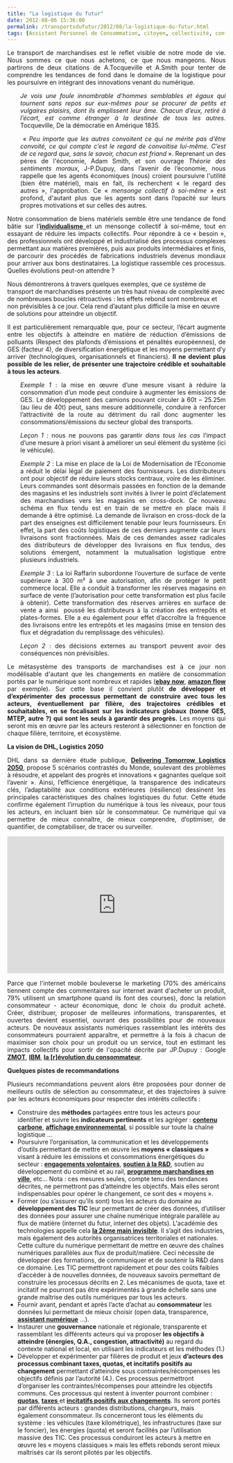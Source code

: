 ```yaml
---
title: "La logistique du futur"
date: 2012-08-06 15:36:00
permalink: /transportsdufutur/2012/08/la-logistique-du-futur.html
tags: [Assistant Personnel de Consommation, citoyen, collectivité, confiance, connectivité, données réelles, economie circulaire, économie fonctionnalité, Efficacité énergétique, Fablab, gouvernance, innovation, intelligence collective, internet des objets, logistique, marchandises, normalisation, propaganda, roadpricing]
---
```


<p style="text-align: justify;">Le transport de marchandises est le reflet visible de notre mode de vie. Nous sommes ce que nous achetons, ce que nous mangeons. Nous partirons de deux citations de A.Tocqueville et A.Smith pour tenter de comprendre les tendances de fond dans le domaine de la logistique pour les poursuivre en intégrant des innovations venant du numérique.</p> <p style="text-align: justify; padding-left: 30px;"><em>Je vois une foule innombrable d’hommes semblables et égaux qui tournent sans repos sur eux-mêmes pour se procurer de petits et vulgaires plaisirs, dont ils emplissent leur âme. Chacun d’eux, retiré à l’écart, est comme étranger à la destinée de tous les autres</em>. Tocqueville, De la démocratie en Amérique 1835.</p> <p style="text-align: justify; padding-left: 30px;"> « <em>Peu importe que les autres convoitent ce qui ne mérite pas d’être convoité, ce qui compte c’est le regard de convoitise lui-même. C’est de ce regard que, sans le savoir, chacun est friand</em> ». Reprenant un des pères de l'économie, Adam Smith, et son ouvrage <em>Théorie des sentiments moraux</em>, J-P.Dupuy, dans l’avenir de l’économie, nous rappelle que les agents économiques (nous) croient poursuivre l'utilité (bien être matériel), mais en fait, ils recherchent « le regard des autres », l'approbation. Ce « <em>mensonge collectif à soi-même</em> » est profond, d'autant plus que les agents sont dans l’opacité sur leurs propres motivations et sur celles des autres.</p> <p style="text-align: justify;">Notre consommation de biens matériels semble être une tendance de fond bâtie sur l’<a href="http://fr.wikipedia.org/wiki/Individualisme" target="_blank"><strong>individualisme</strong> </a>et un mensonge collectif à soi-même, tout en essayant de réduire les impacts collectifs. Pour répondre à ce « besoin », des professionnels ont développé et industrialisé des processus complexes permettant aux matières premières, puis aux produits intermédiaires et finis, de parcourir des procédés de fabrications industriels devenus mondiaux pour arriver aux bons destinataires. La logistique rassemble ces processus. Quelles évolutions peut-on attendre ? </p>  <!--more-->  Nous démontrerons à travers quelques exemples, que ce système de transport de marchandises présente un très haut niveau de complexité avec de nombreuses boucles rétroactives : les effets rebond sont nombreux et non prévisibles à ce jour. Cela rend d’autant plus difficile la mise en œuvre de solutions pour atteindre un objectif. <p style="text-align: justify;">Il est particulièrement remarquable que, pour ce secteur, l’écart augmente entre les objectifs à atteindre en matière de réduction d’émissions de polluants (Respect des plafonds d’émissions et pénalités européennes), de GES (facteur 4), de diversification énergétique et les moyens permettant d’y arriver (technologiques, organisationnels et financiers). <strong>Il ne devient plus possible de les relier, de présenter une trajectoire crédible et souhaitable à tous les acteurs</strong>.</p> <p style="text-align: justify; padding-left: 30px;"><em>Exemple 1</em> : la mise en œuvre d’une mesure visant à réduire la consommation d’un mode peut conduire à augmenter les émissions de GES. Le développement des camions pouvant circuler à 60t – 25.25m (au lieu de 40t) peut, sans mesure additionnelle, conduire à renforcer l’attractivité de la route au détriment du rail donc augmenter les consommations/émissions du secteur global des transports.</p> <p style="text-align: justify; padding-left: 30px;"><em>Leçon 1</em> : nous ne pouvons pas garantir <em>dans tous les cas</em> l’impact d’une mesure à priori visant à améliorer un seul élément du système (ici le véhicule).</p> <p style="text-align: justify; padding-left: 30px;"><em>Exemple 2</em> : La mise en place de la Loi de Modernisation de l’Economie a réduit le délai légal de paiement des fournisseurs. Les distributeurs ont pour objectif de réduire leurs stocks centraux, voire de les éliminer. Leurs commandes sont désormais passées en fonction de la demande des magasins et les industriels sont invités à livrer le point d’éclatement des marchandises vers les magasins en cross-dock. Ce nouveau schéma en flux tendu est en train de se mettre en place mais il demande à être optimisé. La demande de livraison en cross-dock de la part des enseignes est difficilement tenable pour leurs fournisseurs. En effet, la part des coûts logistiques de ces derniers augmente car leurs livraisons sont fractionnées. Mais de ces demandes assez radicales des distributeurs de développer des livraisons en flux tendus, des solutions émergent, notamment la mutualisation logistique entre plusieurs industriels.</p> <p style="text-align: justify; padding-left: 30px;"><em>Exemple 3</em> : La loi Raffarin subordonne l’ouverture de surface de vente supérieure à 300 m² à une autorisation, afin de protéger le petit commerce local. Elle a conduit à transformer les réserves magasins en surface de vente (l’autorisation pour cette transformation est plus facile à obtenir). Cette transformation des réserves arrières en surface de vente a ainsi  poussé les distributeurs à la création des entrepôts et plates-formes. Elle a eu également pour effet d’accroître la fréquence des livraisons entre les entrepôts et les magasins (mise en tension des flux et dégradation du remplissage des véhicules).</p> <p style="text-align: justify; padding-left: 30px;"><em>Leçon 2</em> : des décisions externes au transport peuvent avoir des conséquences non prévisibles.</p> <p style="text-align: justify;">Le métasystème des transports de marchandises est à ce jour non modélisable d'autant que les changements en matière de consommation portés par le numérique sont nombreux et rapides (<a href="http://www.menly.fr/high-tech/web/114392-ebay-now-service-livraison-journee/" target="_blank"><strong>ebay now</strong></a>, <a href="https://gabrielplassat.github.io/transportsdufutur/2011/11/apres-casinoauchanleclerccarrefour-drive-amazon-flow-tesco-drive-betterplace.html" target="_blank"><strong>amazon flow</strong></a> par exemple). Sur cette base il convient plutôt<strong> de développer et d’expérimenter des processus permettant de construire avec tous les acteurs, éventuellement par filière, des trajectoires crédibles et souhaitables, en se focalisant sur les indicateurs globaux (tonne GES, MTEP, autre ?) qui sont les seuls à garantir des progrès.</strong> Les moyens qui seront mis en œuvre par les acteurs resteront à sélectionner en fonction de chaque filière, territoire, et écosystème.</p> <p style="text-align: justify;"><strong>La vision de DHL, Logistics 2050</strong></p> <p style="text-align: justify;">DHL dans sa dernière étude publique, <a href="http://www.dp-dhl.com/en/logistics_around_us/delivering_tomorrow_logistics_2050.html" target="_blank"><strong>Delivering Tomorrow Logistics 2050</strong></a>, propose 5 scénarios contrastés du Monde, soulevant des problèmes à résoudre, et appelant des progrès et innovations « gagnantes quelque soit l’avenir ». Ainsi, l’efficience énergétique, la transparence des indicateurs clés, l’adaptabilité aux conditions extérieures (résilience) dessinent les principales caractéristiques des chaînes logistiques du futur. Cette étude confirme également l’irruption du numérique à tous les niveaux, pour tous les acteurs, en incluant bien sûr le consommateur. Ce numérique qui va permettre de mieux connaître, de mieux comprendre, d’optimiser, de quantifier, de comptabiliser, de tracer ou surveiller.</p> <p><iframe frameborder="0" height="315" src="http://www.youtube.com/embed/VE0lPTfsBoI" width="500"></iframe></p> <p style="text-align: justify;">Parce que l'internet mobile bouleverse le marketing (70% des américains tiennent compte des commentaires sur internet avant d'acheter un produit, 79% utilisent un smartphone quand ils font des courses), donc la relation consommateur - acteur économique, donc le choix du produit acheté. Créer, distribuer, proposer de meilleures informations, transparentes, et ouvertes devient essentiel, ouvrant des possibilités pour de nouveaux acteurs. De nouveaux assistants numériques rassemblant les intérêts des consommateurs pourraient apparaître, et permettre à la fois à chacun de maximiser son choix pour un produit ou un service, tout en estimant les impacts collectifs pour sortir de l'opacité décrite par JP.Dupuy : Google <a href="https://gabrielplassat.github.io/transportsdufutur/2011/11/google-zero-moment-of-truth.html" target="_blank"><strong>ZMOT</strong></a>, <a href="https://gabrielplassat.github.io/transportsdufutur/2012/07/le-consommateur-va-avoir-autorite.html" target="_blank"><strong>IBM</strong></a>, <a href="https://gabrielplassat.github.io/transportsdufutur/2011/10/le-consommateur-du-futur-revolution.html" target="_blank"><strong>la [r]évolution du consommateur</strong></a>.</p> <p style="text-align: justify;"><strong>Quelques pistes de recommandations</strong></p> <p style="text-align: justify;">Plusieurs recommandations peuvent alors être proposées pour donner de meilleurs outils de sélection au consommateur, et des trajectoires à suivre par les acteurs économiques pour respecter des intérêts collectifs :</p> <ul> <li> Construire des <strong>méthodes</strong> partagées entre tous les acteurs pour identifier et suivre les <strong>indicateurs pertinents</strong> et les agréger : <a href="http://www.basecarbone.fr/" target="_blank"><strong>contenu carbone</strong></a>, <a href="http://affichage-environnemental.afnor.org/" target="_blank"><strong>affichage environnemental</strong></a>, si possible sur toute la chaîne logistique … </li> <li>Poursuivre l’organisation, la communication et les développements d’outils permettant de mettre en œuvre les <strong>moyens « classiques »</strong> visant à réduire les émissions et consommations énergétiques du secteur : <a href="http://www2.ademe.fr/servlet/KBaseShow?sort=-1&cid=96&m=3&catid=24989" target="_blank"><strong>engagements volontaires</strong></a>, <a href="http://www.predit.prd.fr/predit4/logistique-marchandises" target="_blank"><strong>soutien à la R&D</strong></a>, soutien au développement du combiné et au rail, <a href="http://www.transports-marchandises-en-ville.org/" target="_blank"><strong>programme marchandises en ville</strong></a>, etc… Nota : ces mesures seules, compte tenu des tendances décrites, ne permettront pas d’atteindre les objectifs. Mais elles seront indispensables pour opérer le changement, ce sont des « moyens ».</li> <li>Former (ou s’assurer qu’ils sont) tous les acteurs du domaine au <strong>développement des TIC</strong> leur permettant de créer des données, d’utiliser des données pour assurer une chaîne numérique intégrale parallèle au flux de matière (internet du futur, internet des objets). L'académie des technologies appelle cela <a href="http://www.academie-technologies.fr/fr/publication/rid/64/rtitle/rapports/lid//ltitle//rid2/163/r2title/commission-mobilite-et-transports.html?archive=1" target="_blank"><strong>la 2ème main invisible</strong></a>. Il s’agit des industries, mais également des autorités organisatrices territoriales et nationales. Cette culture du numérique permettant de mettre en œuvre des chaînes numériques parallèles aux flux de produit/matière. Ceci nécessite de développer des formations, de communiquer et de soutenir la R&D dans ce domaine. Les TIC permettront rapidement et pour des coûts faibles d’accéder à de nouvelles données, de nouveaux savoirs permettant de construire les processus décrits en 2. Les mécanismes de quota, taxe et incitatif ne pourront pas être expérimentés à grande échelle sans une grande maîtrise des outils numériques par tous les acteurs.</li> <li>Fournir avant, pendant et après l’acte d’achat au <strong>consommateur</strong> les données lui permettant de mieux choisir (open data, transparence, <a href="https://gabrielplassat.github.io/transportsdufutur/assistant-personnel-de-consommation/" target="_blank"><strong>assistant numérique</strong></a> …).</li> <li>Instaurer une <strong>gouvernance</strong> nationale et régionale, transparente et rassemblant les différents acteurs qui va proposer <strong>les objectifs à atteindre (énergies, Q.A., congestion, attractivité)</strong> au regard du contexte national et local, en utilisant les indicateurs et les méthodes (1.)</li> <li>Développer et expérimenter par filières de produit et jeux <strong>d’acteurs des processus combinant taxes, quotas, et incitatifs positifs au changement</strong> permettant d’atteindre sous contraintes/récompenses les objectifs définis par l’autorité (4.). Ces processus permettront d’organiser les contraintes/récompenses pour atteindre les objectifs communs. Ces processus qui restent à inventer pourront combiner : <a href="http://www2.ademe.fr/servlet/getDoc?cid=96&m=3&id=63518&p2=&ref=&p1=1" target="_blank"><strong>quotas</strong></a>, <a href="http://roadpricing.blogspot.fr/" target="_blank"><strong>taxes</strong> </a>et <a href="https://gabrielplassat.github.io/transportsdufutur/2012/06/a-travers-un-exemple-retracons-quelques-innovations-du-domaine-des-transports.html" target="_blank"><strong>incitatifs positifs aux changements</strong></a>. Ils seront portés par différents acteurs : grandes distributions, chargeurs, mais également consommateur. Ils concerneront tous les éléments du système : les véhicules (taxe kilométrique), les infrastructures (taxe sur le foncier), les énergies (quota) et seront facilités par l’utilisation massive des TIC. Ces processus conduiront les acteurs à mettre en œuvre les « moyens classiques » mais les effets rebonds seront mieux maîtrisés car ils seront pilotés par les objectifs. </li> </ul> <ol style="text-align: justify;"> </ol> <p style="text-align: justify;"> </p>

